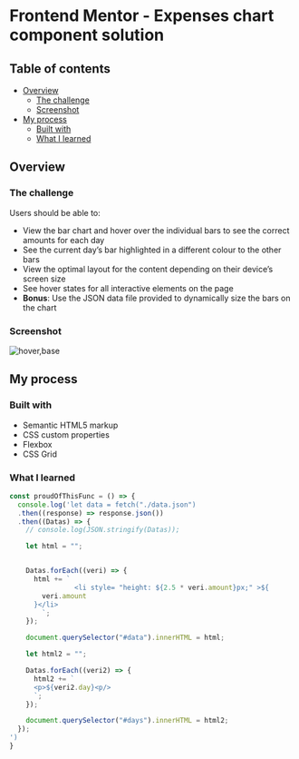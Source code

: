 # Frontend Mentor - Expenses chart component solution

## Table of contents

- [Overview](#overview)
  - [The challenge](#the-challenge)
  - [Screenshot](#screenshot)
- [My process](#my-process)
  - [Built with](#built-with)
  - [What I learned](#what-i-learned)


## Overview

### The challenge

Users should be able to:

- View the bar chart and hover over the individual bars to see the correct amounts for each day
- See the current day’s bar highlighted in a different colour to the other bars
- View the optimal layout for the content depending on their device’s screen size
- See hover states for all interactive elements on the page
- **Bonus**: Use the JSON data file provided to dynamically size the bars on the chart

### Screenshot

![![hover](image.png),![base](image-1.png)](./screenshot.jpg)


## My process

### Built with

- Semantic HTML5 markup
- CSS custom properties
- Flexbox
- CSS Grid



### What I learned


```js
const proudOfThisFunc = () => {
  console.log('let data = fetch("./data.json")
  .then((response) => response.json())
  .then((Datas) => {
    // console.log(JSON.stringify(Datas));

    let html = "";


    Datas.forEach((veri) => {
      html += `
                <li style= "height: ${2.5 * veri.amount}px;" >${
        veri.amount
      }</li>
        `;
    });

    document.querySelector("#data").innerHTML = html;

    let html2 = "";

    Datas.forEach((veri2) => {
      html2 += `
      <p>${veri2.day}<p/>
      `;
    });

    document.querySelector("#days").innerHTML = html2;
  });
')
}
```





